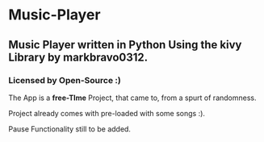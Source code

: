 # Music-Player
## Music Player written in Python Using the kivy Library by markbravo0312.
### Licensed by Open-Source :)

The App is a **free-TIme** Project, that came to, from a spurt of randomness.

Project already comes with pre-loaded with some songs :).

Pause Functionality still to be added.





